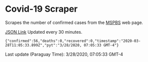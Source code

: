 # Covid-19 Scraper

Scrapes the number of confirmed cases from the [MSPBS](https://www.mspbs.gov.py/covid-19.php) web page.

[JSON Link](https://jmayalag.github.io/covid19-scrape/cases.json)
Updated every 30 minutes.
```
{"confirmed":56,"deaths":0,"recovered":0,"timestamp":"2020-03-28T11:05:33.899Z","pyt":"3/28/2020, 07:05:33 GMT-4"}
```
Last update (Paraguay Time): 3/28/2020, 07:05:33 GMT-4